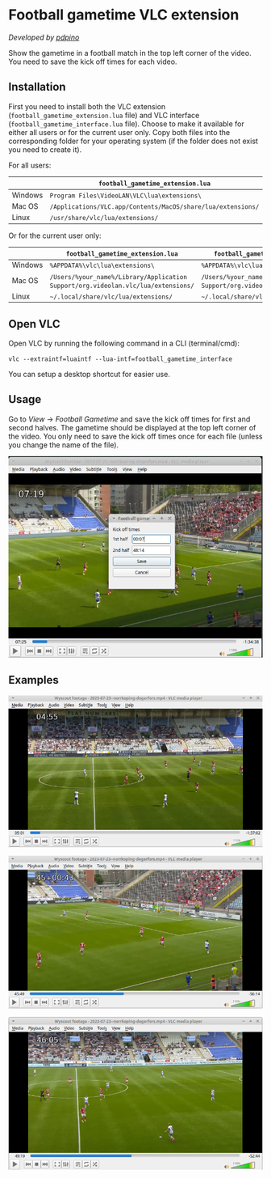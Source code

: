 # Football gametime VLC extension

_Developed by [pdpino](https://github.com/pdpino)_

Show the gametime in a football match in the top left corner of the video.
You need to save the kick off times for each video.


## Installation

First you need to install both the VLC extension (`football_gametime_extension.lua` file) and VLC interface (`football_gametime_interface.lua` file).
Choose to make it available for either all users or for the current user only.
Copy both files into the corresponding folder for your operating system (if the folder does not exist you need to create it).

For all users:

| | `football_gametime_extension.lua` | `football_gametime_interface.lua` |
|---|---|---|
| Windows | `Program Files\VideoLAN\VLC\lua\extensions\` | `Program Files\VideoLAN\VLC\lua\intf\` |
| Mac OS | `/Applications/VLC.app/Contents/MacOS/share/lua/extensions/` | `/Applications/VLC.app/Contents/MacOS/share/lua/intf/` |
| Linux | `/usr/share/vlc/lua/extensions/` | `/usr/share/vlc/lua/intf/` |



Or for the current user only:

| | `football_gametime_extension.lua` | `football_gametime_interface.lua` |
|---|---|---|
| Windows | `%APPDATA%\vlc\lua\extensions\` | `%APPDATA%\vlc\lua\intf\` |
| Mac OS | `/Users/%your_name%/Library/Application Support/org.videolan.vlc/lua/extensions/` | `/Users/%your_name%/Library/Application Support/org.videolan.vlc/lua/intf/` |
| Linux | `~/.local/share/vlc/lua/extensions/` | `~/.local/share/vlc/lua/intf/` |



## Open VLC

Open VLC by running the following command in a CLI (terminal/cmd):

```
vlc --extraintf=luaintf --lua-intf=football_gametime_interface
```

You can setup a desktop shortcut for easier use.


## Usage

Go to _View_ -> _Football Gametime_ and save the kick off times for first and second halves.
The gametime should be displayed at the top left corner of the video.
You only need to save the kick off times once for each file (unless you change the name of the file).

![popup](demos/example-popup.png)

## Examples

![example-h1](demos/example-h1.png)

![example-h1-46](demos/example-h1-46.png)

![example-h2](demos/example-h2.png)

